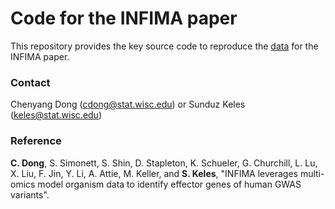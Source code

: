 # Code for the INFIMA paper

This repository provides the key source code to reproduce the [data](https://doi.org/10.5281/zenodo.4625293) for the INFIMA paper. 

### Contact

Chenyang Dong (<cdong@stat.wisc.edu>) or Sunduz Keles (<keles@stat.wisc.edu>)

### Reference

**C. Dong**, S. Simonett, S. Shin, D. Stapleton, K. Schueler, G. Churchill, L. Lu, X. Liu, F. Jin, Y. Li, A. Attie, M. Keller, and **S. Keles**, "INFIMA leverages multi-omics model organism data to identify effector genes of human GWAS variants".
